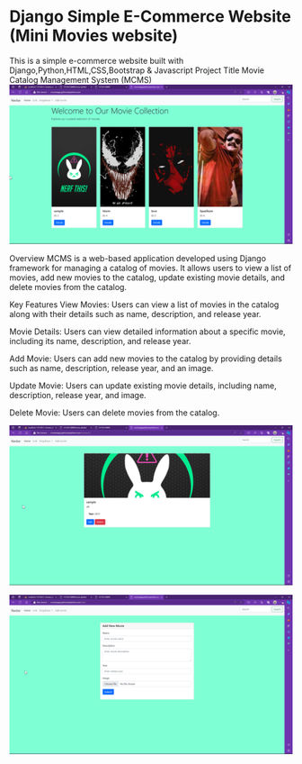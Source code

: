 # Django Simple E-Commerce Website (Mini Movies website)
This is a simple e-commerce website built with Django,Python,HTML,CSS,Bootstrap & Javascript 
Project Title
Movie Catalog Management System (MCMS)
![screenshot](screenshot/home.png)

Overview
MCMS is a web-based application developed using Django framework for managing a catalog of movies. 
It allows users to view a list of movies, add new movies to the catalog, update existing movie details, and delete movies from the catalog.

Key Features
View Movies: Users can view a list of movies in the catalog along with their details such as name, description, and release year.

Movie Details: Users can view detailed information about a specific movie, including its name, description, and release year.

Add Movie: Users can add new movies to the catalog by providing details such as name, description, release year, and an image.

Update Movie: Users can update existing movie details, including name, description, release year, and image.

Delete Movie: Users can delete movies from the catalog.

![screenshot](screenshot/edit.png)

![screenshot](screenshot/addmovie.png)
